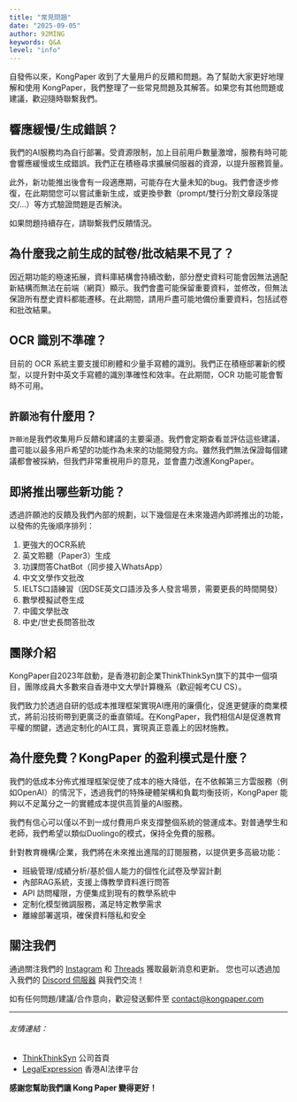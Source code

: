 ```yaml
---
title: "常見問題"
date: "2025-09-05"
author: 92MING
keywords: Q&A
level: "info"
---
```


自發佈以來，KongPaper 收到了大量用戶的反饋和問題。為了幫助大家更好地理解和使用 KongPaper，我們整理了一些常見問題及其解答。如果您有其他問題或建議，歡迎隨時聯繫我們。


## 響應緩慢/生成錯誤？
我們的AI服務均為自行部署。受資源限制，加上目前用戶數量激增，服務有時可能會響應緩慢或生成錯誤。我們正在積極尋求擴展伺服器的資源，以提升服務質量。

此外，新功能推出後會有一段適應期，可能存在大量未知的bug。我們會逐步修復，在此期間您可以嘗試重新生成，或更換參數（prompt/雙行分割文章段落提交/...）等方式驗證問題是否解決。

如果問題持續存在，請聯繫我們反饋情況。

## 為什麼我之前生成的試卷/批改結果不見了？
因近期功能的極速拓展，資料庫結構會持續改動，部分歷史資料可能會因無法適配新結構而無法在前端（網頁）顯示。我們會盡可能保留重要資料，並修改，但無法保證所有歷史資料都能遷移。在此期間，請用戶盡可能地備份重要資料，包括試卷和批改結果。

## OCR 識別不準確？
目前的 OCR 系統主要支援印刷體和少量手寫體的識別。我們正在積極部署新的模型，以提升對中英文手寫體的識別準確性和效率。在此期間，OCR 功能可能會暫時不可用。

## `許願池`有什麼用？
`許願池`是我們收集用戶反饋和建議的主要渠道。我們會定期查看並評估這些建議，盡可能以最多用戶希望的功能作為未來的功能開發方向。雖然我們無法保證每個建議都會被採納，但我們非常重視用戶的意見，並會盡力改進KongPaper。

## 即將推出哪些新功能？
透過許願池的反饋及我們內部的規劃，以下幾個是在未來幾週內即將推出的功能，以發佈的先後順序排列：
1. 更強大的OCR系統
2. 英文聆聽（Paper3）生成
3. 功課問答ChatBot（同步接入WhatsApp）
4. 中文文學作文批改
5. IELTS口語練習（因DSE英文口語涉及多人發言場景，需要更長的時間開發）
6. 數學模擬試卷生成
7. 中國文學批改
8. 中史/世史長問答批改

## 團隊介紹
KongPaper自2023年啟動，是香港初創企業ThinkThinkSyn旗下的其中一個項目，團隊成員大多數來自香港中文大學計算機系（歡迎報考CU CS）。

我們致力於透過自研的低成本推理框架實現AI應用的廉價化，促進更健康的商業模式，將前沿技術帶到更廣泛的垂直領域。在KongPaper，我們相信AI是促進教育平權的關鍵，透過定制化的AI工具，實現真正意義上的因材施教。

## 為什麼免費？KongPaper 的盈利模式是什麼？
我們的低成本分佈式推理框架促使了成本的極大降低，在不依賴第三方雲服務（例如OpenAI）的情況下，透過我們的特殊硬體架構和負載均衡技術，KongPaper 能夠以不足萬分之一的實體成本提供高質量的AI服務。

我們有信心可以僅以不到一成付費用戶來支撐整個系統的營運成本。對普通學生和老師，我們希望以類似Duolingo的模式，保持全免費的服務。

針對教育機構/企業，我們將在未來推出進階的訂閱服務，以提供更多高級功能：
- 班級管理/成績分析/基於個人能力的個性化試卷及學習計劃
- 內部RAG系統，支援上傳教學資料進行問答
- API 訪問權限，方便集成到現有的教學系統中
- 定制化模型微調服務，滿足特定教學需求
- 離線部署選項，確保資料隱私和安全

## 關注我們
通過關注我們的 [Instagram](https://www.instagram.com/kongpaperai/) 和 [Threads](https://www.threads.com/@kongpaperai) 獲取最新消息和更新。
您也可以透過加入我們的 [Discord 伺服器](https://discord.gg/DJ5GbvcH) 與我們交流！

如有任何問題/建議/合作意向，歡迎發送郵件至 [contact@kongpaper.com](mailto:contact@kongpaper.com)

-----------------------------------------------

###### 友情連結：
- [ThinkThinkSyn](https://www.thinkthinksyn.com) 公司首頁
- [LegalExpression](https://www.legalexpression.com) 香港AI法律平台

**感謝您幫助我們讓 Kong Paper 變得更好！**

